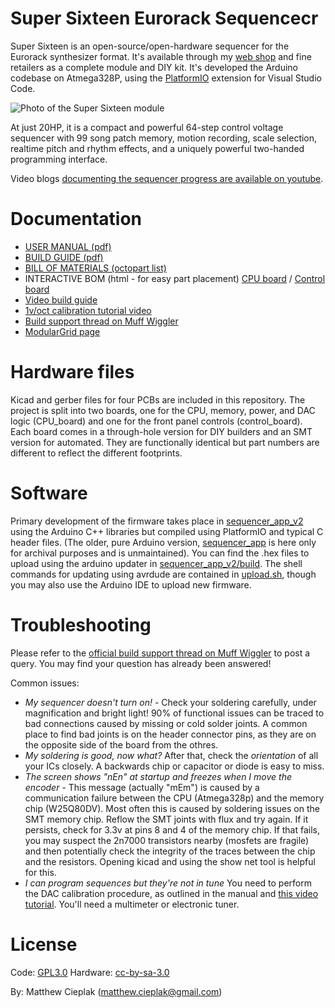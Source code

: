 # Super Sixteen Eurorack Sequencecr
Super Sixteen is an open-source/open-hardware sequencer for the Eurorack synthesizer format. It's available through my [web shop](https://store.extralifeinstruments.com) and fine retailers as a complete module and DIY kit. It's developed the Arduino codebase on Atmega328P, using the [PlatformIO](https://platformio.org/) extension for Visual Studio Code.

![Photo of the Super Sixteen module](https://extralifeinstruments.com.s3.amazonaws.com/images/product/supersixteen-metal.jpg)

At just 20HP, it is a compact and powerful 64-step control voltage sequencer with 99 song patch memory, motion recording, scale selection, realtime pitch and rhythm effects, and a uniquely powerful two-handed programming interface.

Video blogs [documenting the sequencer progress are available on youtube](
https://www.youtube.com/playlist?list=PLXcIAQij6ZZKMTHAFv8BHvEnsouNYhx3t).


# Documentation

*   [USER MANUAL (pdf)](tree/master/graphics/manual_1.1.pdf)
*   [BUILD GUIDE (pdf)](http://extralifeinstruments.com/docs/super-sixteen/build-guide.pdf)
*   [BILL OF MATERIALS (octopart list)](https://octopart.com/bom-tool/Wq51xQ3R)
*   INTERACTIVE BOM (html - for easy part placement) [CPU board](http://extralifeinstruments.com/docs/super-sixteen/ibom-cpu.html) / [Control board](http://extralifeinstruments.com/docs/super-sixteen/ibom-control.html)
*   [Video build guide](https://www.youtube.com/watch?v=RGmp3aG8Nbw&feature=emb_title)
*   [1v/oct calibration tutorial video](https://www.youtube.com/watch?v=QJvS-ma6CHY)
*   [Build support thread on Muff Wiggler](https://muffwiggler.com/forum/viewtopic.php?f=97&t=238514)
*   [ModularGrid page](modulargrid.net/e/other-unknown-extralife-instruments-super-sixteen)

# Hardware files
Kicad and gerber files for four PCBs are included in this repository. The project is split into two boards, one for the CPU, memory, power, and DAC logic (CPU_board) and one for the front panel controls (control_board). Each board comes in a through-hole version for DIY builders and an SMT version for automated. They are functionally identical but part numbers are different to reflect the different footprints. 

# Software
Primary development of the firmware takes place in [sequencer_app_v2](tree/master/sequencer_app_v2) using the Arduino C++ libraries but compiled using PlatformIO and typical C header files. (The older, pure Arduino version, [sequencer_app](tree/master/sequencer_app) is here only for archival purposes and is unmaintained). You can find the .hex files to upload using the arduino updater in [sequencer_app_v2/build](tree/master/sequencer_app_v2/build). The shell commands for updating using avrdude are contained in [upload.sh](tree/master/sequencer_app_v2/upload.sh), though you may also use the Arduino IDE to upload new firmware.

# Troubleshooting
Please refer to the [official build support thread on Muff Wiggler](https://muffwiggler.com/forum/viewtopic.php?f=97&t=238514) to post a query. You may find your question has already been answered!

Common issues:
* *My sequencer doesn't turn on!* - Check your soldering carefully, under magnification and bright light! 90% of functional issues can be traced to bad connections caused by missing or cold solder joints. A common place to find bad joints is on the header connector pins, as they are on the opposite side of the board from the othres.
* *My soldering is good, now what?*  After that, check the *orientation* of all your ICs closely. A backwards chip or capacitor or diode is easy to miss.
* *The screen shows "nEn" at startup and freezes when I move the encoder* - This message (actually "mEm") is caused by a communication failure between the CPU (Atmega328p) and the memory chip (W25Q80DV). Most often this is caused by soldering issues on the SMT memory chip. Reflow the SMT joints with flux and try again. If it persists, check for 3.3v at pins 8 and 4 of the memory chip. If that fails, you may suspect the 2n7000 transistors nearby (mosfets are fragile) and then potentially check the integrity of the traces between the chip and the resistors. Opening kicad and using the show net tool is helpful for this.
* *I can program sequences but they're not in tune* You need to perform the DAC calibration procedure, as outlined in the manual and [this video tutorial](https://www.youtube.com/watch?v=QJvS-ma6CHY). You'll need a multimeter or electronic tuner.


# License
Code: [GPL3.0](https://www.gnu.org/licenses/gpl-3.0.en.html)
Hardware: [cc-by-sa-3.0](https://creativecommons.org/licenses/by-sa/3.0/deed.en)

By: Matthew Cieplak (matthew.cieplak@gmail.com)
